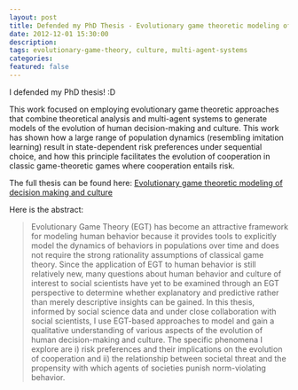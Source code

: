 ```yaml
---
layout: post
title: Defended my PhD Thesis - Evolutionary game theoretic modeling of decision making and culture
date: 2012-12-01 15:30:00
description:
tags: evolutionary-game-theory, culture, multi-agent-systems
categories:
featured: false
---
```


I defended my PhD thesis! :D

This work focused on employing evolutionary game theoretic approaches that combine theoretical analysis and multi-agent systems to generate models of the evolution of human decision-making and culture. This work has shown how a large range of population dynamics (resembling imitation learning) result in state-dependent risk preferences under sequential choice, and how this principle facilitates the evolution of cooperation in classic game-theoretic games where cooperation entails risk.

The full thesis can be found here: <a href="https://www.proquest.com/docview/1426818101?pq-origsite=gscholar&fromopenview=true&sourcetype=Dissertations%20&%20Theses">Evolutionary game theoretic modeling of decision making and culture</a>

Here is the abstract:

> Evolutionary Game Theory (EGT) has become an attractive framework for modeling human behavior because it provides tools to explicitly model the dynamics of behaviors in populations over time and does not require the strong rationality
> assumptions of classical game theory. Since the application of EGT to human behavior is still relatively new, many questions about human behavior and culture of
> interest to social scientists have yet to be examined through an EGT perspective
> to determine whether explanatory and predictive rather than merely descriptive
> insights can be gained. In this thesis, informed by social science data and under
> close collaboration with social scientists, I use EGT-based approaches to model
> and gain a qualitative understanding of various aspects of the evolution of human
> decision-making and culture. The specific phenomena I explore are i) risk preferences and their implications on the evolution of cooperation and ii) the relationship
> between societal threat and the propensity with which agents of societies punish
> norm-violating behavior.
